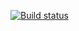 [![Build status](https://ci.appveyor.com/api/projects/status/ntxn32ysvnqi8n4m?svg=true)](https://ci.appveyor.com/project/SeverinSverdvik/myteam-nfots)
